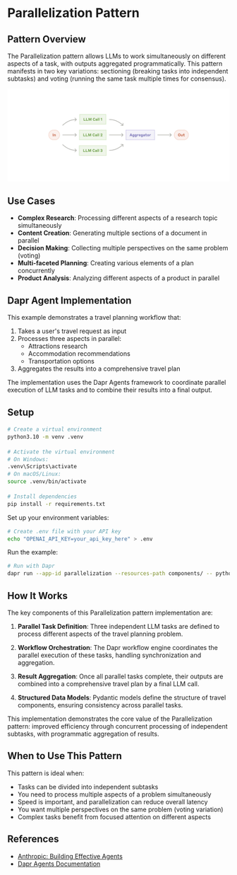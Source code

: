# Parallelization Pattern

## Pattern Overview

The Parallelization pattern allows LLMs to work simultaneously on different aspects of a task, with outputs aggregated programmatically. This pattern manifests in two key variations: sectioning (breaking tasks into independent subtasks) and voting (running the same task multiple times for consensus).

![Parallelization Pattern](images/04_parallelization.webp)

## Use Cases

- **Complex Research**: Processing different aspects of a research topic simultaneously
- **Content Creation**: Generating multiple sections of a document in parallel
- **Decision Making**: Collecting multiple perspectives on the same problem (voting)
- **Multi-faceted Planning**: Creating various elements of a plan concurrently
- **Product Analysis**: Analyzing different aspects of a product in parallel

## Dapr Agent Implementation

This example demonstrates a travel planning workflow that:
1. Takes a user's travel request as input
2. Processes three aspects in parallel:
   - Attractions research
   - Accommodation recommendations
   - Transportation options
3. Aggregates the results into a comprehensive travel plan

The implementation uses the Dapr Agents framework to coordinate parallel execution of LLM tasks and to combine their results into a final output.

## Setup

```bash
# Create a virtual environment
python3.10 -m venv .venv

# Activate the virtual environment 
# On Windows:
.venv\Scripts\activate
# On macOS/Linux:
source .venv/bin/activate

# Install dependencies
pip install -r requirements.txt
```

Set up your environment variables:

```bash
# Create .env file with your API key
echo "OPENAI_API_KEY=your_api_key_here" > .env
```

Run the example:

```bash
# Run with Dapr
dapr run --app-id parallelization --resources-path components/ -- python 05_parallelization.py
```

## How It Works

The key components of this Parallelization pattern implementation are:

1. **Parallel Task Definition**: Three independent LLM tasks are defined to process different aspects of the travel planning problem.

2. **Workflow Orchestration**: The Dapr workflow engine coordinates the parallel execution of these tasks, handling synchronization and aggregation.

3. **Result Aggregation**: Once all parallel tasks complete, their outputs are combined into a comprehensive travel plan by a final LLM call.

4. **Structured Data Models**: Pydantic models define the structure of travel components, ensuring consistency across parallel tasks.

This implementation demonstrates the core value of the Parallelization pattern: improved efficiency through concurrent processing of independent subtasks, with programmatic aggregation of results.

## When to Use This Pattern

This pattern is ideal when:
- Tasks can be divided into independent subtasks
- You need to process multiple aspects of a problem simultaneously
- Speed is important, and parallelization can reduce overall latency
- You want multiple perspectives on the same problem (voting variation)
- Complex tasks benefit from focused attention on different aspects

## References

- [Anthropic: Building Effective Agents](https://www.anthropic.com/research/building-effective-agents)
- [Dapr Agents Documentation](https://dapr.github.io/dapr-agents/)